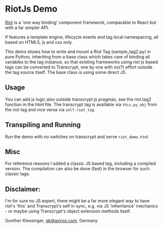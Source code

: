 # RiotJs Demo

[Riot](https://github.com/riot/riot) is a 'one way binding' component framework, comparable to React but with a far simpler API.

If features a template engine, lifecycle events and tag local namespacing,
all based on HTML5, js and css only.

This demo shows how to write and mount a Riot Tag (sample_tag2.py) in pure Python,
inheriting from a base class which takes care of binding all variables to the tag
instance, so that existing frameworks using riot js based tags can be converted
to Transcrypt, one by one with no(?) effort outside the tag source itself.
The base class is using some direct JS.

## Usage

You can add js logic also outside transcrypt js pragmas, see the riot.tag2
function in the html file.
The transcrypt tag is available via `this.py_obj` from the riot tag and vice
versa via `self.riot_tag`.


## Transpiling and Running

Run the demo with no switches on transcrypt and serve `riot_demo.html`

## Misc

For reference reasons I added a classic JS based tag, including a compiled
version. The compilation can also be done (fast) in the browser for such
classic tags.


## Disclaimer:

I'm for sure no JS expert, there might be a far more elegant way to
have riot's 'this' and Transcrypt's self in sync, e.g. via JS 'inheritance'
mechanics - or maybe using Transcrypt's object extension methods itself.

Gunther Klessinger, gk@axiros.com, Germany
